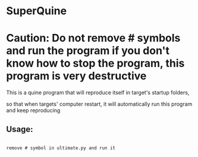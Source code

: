 # SuperQuine

# Caution: Do not remove # symbols and run the program if you don't know how to stop the program, this program is very destructive

This is a quine program that will reproduce itself in target's startup folders, 

so that when targets' computer restart, it will automatically run this program and keep reproducing

## Usage:

``` diff

remove # symbol in ultimate.py and run it

```
